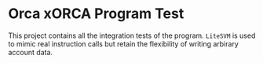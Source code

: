 # Orca xORCA Program Test

This project contains all the integration tests of the program. `LiteSVM` is used to mimic real instruction calls but retain the flexibility of writing arbirary account data.
